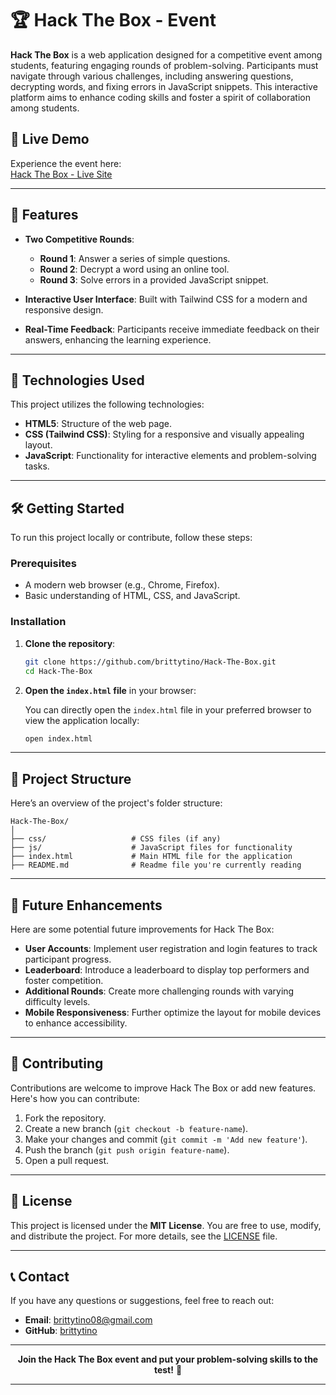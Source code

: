 # 🏆 Hack The Box - Event

**Hack The Box** is a web application designed for a competitive event among students, featuring engaging rounds of problem-solving. Participants must navigate through various challenges, including answering questions, decrypting words, and fixing errors in JavaScript snippets. This interactive platform aims to enhance coding skills and foster a spirit of collaboration among students.

## 🔗 Live Demo

Experience the event here:  
[Hack The Box - Live Site](https://www.ordusion.vercel.app/hack)

---

## 🎯 Features

- **Two Competitive Rounds**:
  - **Round 1**: Answer a series of simple questions.
  - **Round 2**: Decrypt a word using an online tool.
  - **Round 3**: Solve errors in a provided JavaScript snippet.
  
- **Interactive User Interface**: Built with Tailwind CSS for a modern and responsive design.
- **Real-Time Feedback**: Participants receive immediate feedback on their answers, enhancing the learning experience.

---

## 🚀 Technologies Used

This project utilizes the following technologies:

- **HTML5**: Structure of the web page.
- **CSS (Tailwind CSS)**: Styling for a responsive and visually appealing layout.
- **JavaScript**: Functionality for interactive elements and problem-solving tasks.

---

## 🛠️ Getting Started

To run this project locally or contribute, follow these steps:

### Prerequisites

- A modern web browser (e.g., Chrome, Firefox).
- Basic understanding of HTML, CSS, and JavaScript.

### Installation

1. **Clone the repository**:

   ```bash
   git clone https://github.com/brittytino/Hack-The-Box.git
   cd Hack-The-Box
   ```

2. **Open the `index.html` file** in your browser:

   You can directly open the `index.html` file in your preferred browser to view the application locally:

   ```bash
   open index.html
   ```

---

## 📂 Project Structure

Here’s an overview of the project's folder structure:

```
Hack-The-Box/
│
├── css/                   # CSS files (if any)
├── js/                    # JavaScript files for functionality
├── index.html             # Main HTML file for the application
├── README.md              # Readme file you're currently reading
```

---

## 🌱 Future Enhancements

Here are some potential future improvements for Hack The Box:

- **User Accounts**: Implement user registration and login features to track participant progress.
- **Leaderboard**: Introduce a leaderboard to display top performers and foster competition.
- **Additional Rounds**: Create more challenging rounds with varying difficulty levels.
- **Mobile Responsiveness**: Further optimize the layout for mobile devices to enhance accessibility.

---

## 🤝 Contributing

Contributions are welcome to improve Hack The Box or add new features. Here's how you can contribute:

1. Fork the repository.
2. Create a new branch (`git checkout -b feature-name`).
3. Make your changes and commit (`git commit -m 'Add new feature'`).
4. Push the branch (`git push origin feature-name`).
5. Open a pull request.

---

## 📄 License

This project is licensed under the **MIT License**. You are free to use, modify, and distribute the project. For more details, see the [LICENSE](LICENSE) file.

---

## 📞 Contact

If you have any questions or suggestions, feel free to reach out:

- **Email**: [brittytino08@gmail.com](mailto:brittytino08@gmail.com)
- **GitHub**: [brittytino](https://github.com/brittytino)

---

<div align="center">
  <strong>Join the Hack The Box event and put your problem-solving skills to the test!</strong> 🧠
</div>

---
